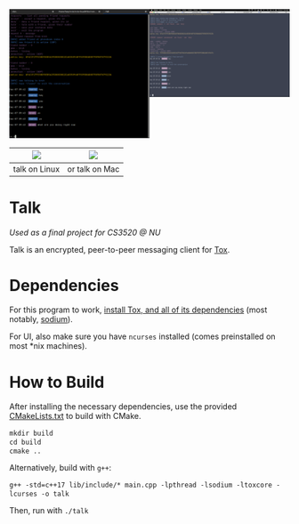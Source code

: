 <div style="display:flex">
    <div style="flex:40%">
        <img src="screen_linux_1.png" style="width:100%">
    </div>
    <div style="flex:40%">
        <img src="screen_mac.png" style="width:100%">
    </div>
</div>

| ![](screen_linux_1) | ![](screen_mac) |
|---|---|
| talk on Linux | or talk on Mac |

# Talk

*Used as a final project for CS3520 @ NU*

Talk is an encrypted, peer-to-peer messaging client for [Tox](https://github.com/TokTok/c-toxcore/).


# Dependencies

For this program to work, [install Tox, and all of its dependencies](https://github.com/TokTok/c-toxcore/blob/master/INSTALL.md#requirements) (most notably, [sodium](https://doc.libsodium.org/installation)).

For UI, also make sure you have `ncurses` installed (comes preinstalled on most *nix machines).


# How to Build

After installing the necessary dependencies, use the provided [CMakeLists.txt](./CMakeLists.txt) to build with CMake.
```
mkdir build
cd build
cmake ..
```

Alternatively, build with `g++`:
```
g++ -std=c++17 lib/include/* main.cpp -lpthread -lsodium -ltoxcore -lcurses -o talk
```

Then, run with `./talk`
